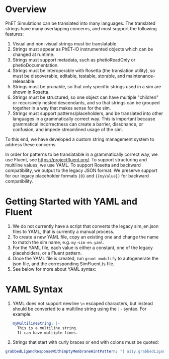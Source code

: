 # Overview

PhET Simulations can be translated into many languages. The translated strings have many overlapping concerns, and must
support the following features:

1. Visual and non-visual strings must be translatable.
2. Strings must appear as PhET-iO instrumented objects which can be changed at runtime.
3. Strings must support metadata, such as phetioReadOnly or phetioDocumentation.
4. Strings must be interoperable with Rosetta (the translation utility), so must be discoverable, editable, testable,
   storable, and maintenance-releasable.
5. Strings must be prunable, so that only specific strings used in a sim are shown in Rosetta.
6. Strings must be structured, so one object can have multiple "children" or recursively nested descendants, and so that
   strings can be grouped together in a way that makes sense for the sim.
7. Strings must support patterns/placeholders, and be translated into other languages in a grammatically correct way.
   This is important because grammatical incorrectness can create a barrier, dissonance, or confusion, and impede
   streamlined usage of the sim.

To this end, we have developed a custom string management system to address these concerns.

In order for patterns to be translatable in a grammatically correct way, we use Fluent, see https://projectfluent.org/.
To support structuring and multiline values, we use YAML. To support Rosetta and backward compatibility, we output to
the legacy JSON format. We preserve support for our legacy placeholder formats `{0}` and `{{myValue}}` for backward
compatibility.

# Getting Started with YAML and Fluent

1. We do not currently have a script that converts the legacy sim_en.json files to YAML, that is currently a manual
   process.
2. To create a new YAML file, copy an existing one and change the name to match the sim name, e.g. `my-sim-en.yaml`.
3. For the YAML file, each value is either a constant, one of the legacy placeholders, or a Fluent pattern.
4. Once the YAML file is created, run `grunt modulify` to autogenerate the json file, and the corresponding SimFluent.ts
   file.
5. See below for more about YAML syntax:

# YAML Syntax

1. YAML does not support newline `\n` escaped characters, but instead should be converted to a multiline string using
   the `|-` syntax. For example:
   ```yaml
   myMultilineString: |-
     This is a multiline string.
     It can have multiple lines.
   ```
2. Strings that start with curly braces or end with colons must be quoted:

```yaml
grabbedLigandResponseWithEmptyMembraneHintPattern: "{ a11y.grabbedLigandResponsePattern } Space to release. Add transport proteins."
```
